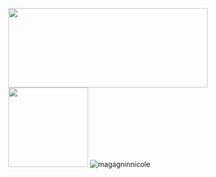 <div>
  <img height = "160em" width = "400em" src = "https://github-readme-stats.vercel.app/api?username=magagninnicole&show_icons=true&theme=tokyonight&include_all_commits=true&count_private=true" />
  <img height = "160em" src = "https://github-readme-stats.vercel.app/api/top-langs/?username=magagninnicole&layout=compact&langs_count=16&theme=tokyonight" />
  <img src = "https://komarev.com/ghpvc/?username=magagninnicole&color=pink" alt = "magagninnicole" /> 
</div>
